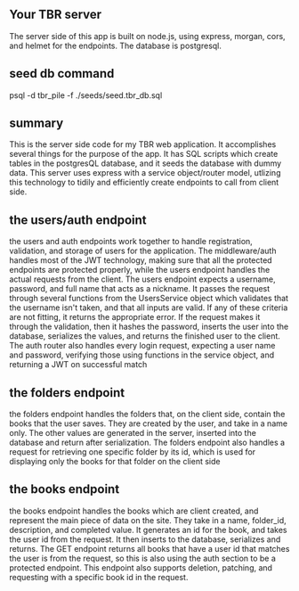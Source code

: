 ## Your TBR server
The server side of this app is built on node.js, using express, morgan, cors, and helmet for the endpoints. The database is postgresql.

## seed db command
psql -d tbr_pile -f ./seeds/seed.tbr_db.sql

## summary
This is the server side code for my TBR web application. It accomplishes several things for the purpose of the app. It has SQL scripts which create tables in the postgresQL database, and it seeds the database with dummy data. This server uses express with a service object/router model, utlizing this technology to tidily and efficiently create endpoints to call from client side. 

## the users/auth endpoint
the users and auth endpoints work together to handle registration, validation, and storage of users for the application. The middleware/auth handles most of the JWT technology, making sure that all the protected endpoints are protected properly, while the users endpoint handles the actual requests from the client. The users endpoint expects a username, password, and full name that acts as a nickname. It passes the request through several functions from the UsersService object which validates that the username isn't taken, and that all inputs are valid. If any of these criteria are not fitting, it returns the appropriate error. If the request makes it through the validation, then it hashes the password, inserts the user into the database, serializes the values, and returns the finished user to the client. The auth router also handles every login request, expecting a user name and password, verifying those using functions in the service object, and returning a JWT on  successful match

## the folders endpoint
the folders endpoint handles the folders that, on the client side, contain the books that the user saves. They are created by the user, and take in a name only. The other values are generated in the server, inserted into the database and return after serialization. The folders endpoint also handles a request for retrieving one specific folder by its id, which is used for displaying only the books for that folder on the client side

## the books endpoint
the books endpoint handles the books which are client created, and represent the main piece of data on the site. They take in a name, folder_id, description, and completed value. It generates an id for the book, and takes the user id from the request. It then inserts to the database, serializes and returns. The GET endpoint returns all books that have a user id that matches the user is from the request, so this is also using the auth section to be a protected endpoint. This endpoint also supports deletion, patching, and requesting with a specific book id in the request. 